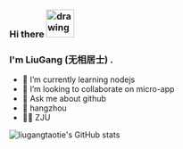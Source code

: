 ### Hi there <img src="https://raw.githubusercontent.com/kaueMarques/kaueMarques/master/hi.gif" alt="drawing" width="50"/>
### I'm LiuGang (无相居士) .

- 🌱 I’m currently learning nodejs
- 👯 I’m looking to collaborate on micro-app
- 💬 Ask me about github
- 📍 hangzhou
- 👨‍🎓 ZJU

![liugangtaotie's GitHub stats](https://github-readme-stats.vercel.app/api?username=liugangtaotie&show_icons=true&theme=radical)
